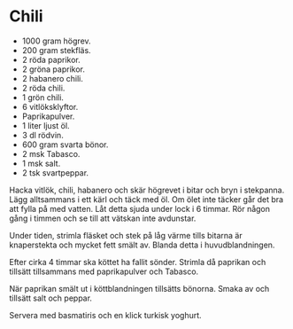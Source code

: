 # Chili

* 1000 gram högrev.
* 200 gram stekfläs.
* 2 röda paprikor.
* 2 gröna paprikor.
* 2 habanero chili.
* 2 röda chili.
* 1 grön chili.
* 6 vitlöksklyftor.
* Paprikapulver.
* 1 liter ljust öl.
* 3 dl rödvin.
* 600 gram svarta bönor.
* 2 msk Tabasco.
* 1 msk salt.
* 2 tsk svartpeppar.

Hacka vitlök, chili, habanero och skär högrevet i bitar och bryn i stekpanna. 
Lägg alltsammans i ett kärl och täck med öl. Om ölet inte täcker går det bra att fylla på med vatten. 
Låt detta sjuda under lock i 6 timmar. Rör någon gång i timmen och se till att vätskan inte avdunstar.

Under tiden, strimla fläsket och stek på låg värme tills bitarna är knaperstekta och mycket fett smält av. 
Blanda detta i huvudblandningen.

Efter cirka 4 timmar ska köttet ha fallit sönder. Strimla då paprikan och tillsätt tillsammans med paprikapulver och Tabasco.

När paprikan smält ut i köttblandningen tillsätts bönorna. Smaka av och tillsätt salt och peppar.

Servera med basmatiris och en klick turkisk yoghurt.
